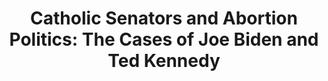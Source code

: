 ---
title: "Catholic Senators and Abortion Politics: The Cases of Joe Biden and Ted Kennedy"
authors:
- admin
- Thomas J. Carty
author_notes:
- "Equal contribution"
- "Equal contribution"
date: ""
doi: ""
share: false
profile: false
pager: false
show_related: false
show_date: false

# Schedule page publish date (NOT publication's date).
# publishDate: "2025"

# Publication type.
# Accepts a single type but formatted as a YAML list (for Hugo requirements).
# Enter a publication type from the CSL standard.
publication_types: ["article-journal"]

# Publication name and optional abbreviated publication name.
publication: "In *Religion and Congress: The Intersection of Faith and Politics*, edited by David A. Dulio and Colton C. Campbell"

---